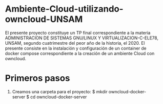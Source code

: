 # Ambiente-Cloud-utilizando-owncloud-UNSAM
El presente proyecto constituye un TP final correspondiente a la materia ADMINISTRACION DE SISTEMAS GNU/LINUX Y VIRTUALIZACION-C-ELE78, UNSAM, segundo cuatrimestre del peor año de la historia, el 2020. El presente consiste en la instalación y configuración de un container de docker compose correspondiente a la creación de un ambiente Cloud con owncloud.
# Primeros pasos
1) Creamos una carpeta para el proyecto:
$ mkdir owncloud-docker-server
$ cd owncloud-docker-server
